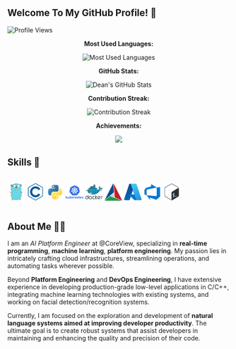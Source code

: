 ## Welcome To My GitHub Profile! 👋 
![Profile Views](https://komarev.com/ghpvc/?username=DeanHnter)

<div align="center">

<p><b>Most Used Languages:</b></p>
<img src="https://github-readme-stats.vercel.app/api/top-langs?username=deanhnter&show_icons=true&locale=en&layout=compact&theme=tokyonight" alt="Most Used Languages" />

<p><b>GitHub Stats:</b></p>
<img src="https://github-readme-stats-sigma-five.vercel.app/api?username=DeanHnter&show_icons=true&theme=tokyonight&include_all_commits=true&count_private=true&hide=issues" alt="Dean's GitHub Stats"/>


<p><b>Contribution Streak:</b></p>
<img src="https://github-readme-streak-stats.herokuapp.com/?user=deanhnter&theme=tokyonight" alt="Contribution Streak"/>

<p><b>Achievements:</b></p>
<img src="https://github-profile-trophy.vercel.app/?username=deanhnter&theme=tokyonight&no-bg=true" />

</div>


## Skills 🚀

<div style="display: inline_block"><br>
  <img align="center" alt="GoLang" src="https://raw.githubusercontent.com/devicons/devicon/master/icons/go/go-original.svg" height="40" width="40">
  <img align="center" alt="C" src="https://raw.githubusercontent.com/devicons/devicon/master/icons/c/c-line.svg" height="40" width="40">
  <img align="center" alt="Python" src="https://raw.githubusercontent.com/devicons/devicon/master/icons/python/python-original.svg" height="40" width="40">
  <img align="center" alt="Kubernetes" src="https://raw.githubusercontent.com/devicons/devicon/master/icons/kubernetes/kubernetes-plain-wordmark.svg" height="40" width="40">
  <img align="center" alt="Docker" src="https://raw.githubusercontent.com/devicons/devicon/master/icons/docker/docker-original-wordmark.svg" height="40" width="40">
  <img align="center" alt="CMake" src="https://raw.githubusercontent.com/devicons/devicon/6910f0503efdd315c8f9b858234310c06e04d9c0/icons/cmake/cmake-original.svg" height="40" width="40">
  <img align="center" alt="Azure" src="https://raw.githubusercontent.com/devicons/devicon/6910f0503efdd315c8f9b858234310c06e04d9c0/icons/azure/azure-original.svg" height="40" width="40">
  <img align="center" alt="AZ Devops" src="https://raw.githubusercontent.com/devicons/devicon/6910f0503efdd315c8f9b858234310c06e04d9c0/icons/azuredevops/azuredevops-plain.svg" height="40" width="40">
  <img align="center" alt="Bash" src="https://raw.githubusercontent.com/devicons/devicon/6910f0503efdd315c8f9b858234310c06e04d9c0/icons/bash/bash-plain.svg" height="40" width="40">
</div>

<br>

## About Me 🕴🏻

I am an *AI Platform Engineer* at @CoreView, specializing in **real-time programming**, **machine learning**, **platform engineering**. My passion lies in intricately crafting cloud infrastructures, streamlining operations, and automating tasks wherever possible.

Beyond **Platform Engineering** and **DevOps Engineering**, I have extensive experience in developing production-grade low-level applications in C/C++, integrating machine learning technologies with existing systems, and working on facial detection/recognition systems.

Currently, I am focused on the exploration and development of **natural language systems aimed at improving developer productivity**. The ultimate goal is to create robust systems that assist developers in maintaining and enhancing the quality and precision of their code.

